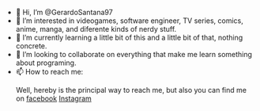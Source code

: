 - 👋 Hi, I’m @GerardoSantana97
- 👀 I’m interested in videogames, software engineer, TV series, comics, anime, manga, and diferente kinds of nerdy stuff.
- 🌱 I’m currently learning a little bit of this and a little bit of that, nothing concrete.
- 💞️ I’m looking to collaborate on everything that make me learn something about programing.
- 📫 How to reach me: <p> Well, hereby is the principal way to reach me, but also you can find me on <a href="https://www.facebook.com/gerardo.santana.16144/">facebook</a> <a href="https://www.instagram.com/gerry_santana97/">Instagram</a> </p>
<!---
GerardoSantana97/GerardoSantana97 is a ✨ special ✨ repository because its `README.md` (this file) appears on your GitHub profile.
You can click the Preview link to take a look at your changes.
--->

